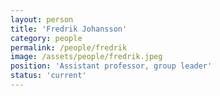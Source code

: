 ```yaml
---
layout: person
title: 'Fredrik Johansson'
category: people
permalink: /people/fredrik
image: /assets/people/fredrik.jpeg
position: 'Assistant professor, group leader'
status: 'current'
---
```


